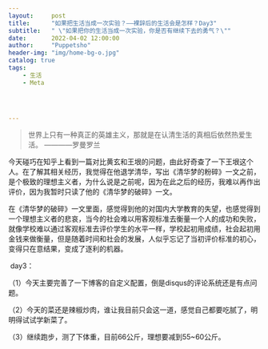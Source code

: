 ```yaml
---
layout:     post
title:      "如果把生活当成一次实验？——裸辞后的生活会是怎样？Day3"
subtitle:   " \"如果把你的生活当成一次实验，你是否有继续下去的勇气？\""
date:       2022-04-02 12:00:00
author:     "Puppetsho"
header-img: "img/home-bg-o.jpg"
catalog: true
tags:
    - 生活
    - Meta




---
```


> 世界上只有一种真正的英雄主义，那就是在认清生活的真相后依然热爱生活。 ————罗曼罗兰

​	今天碰巧在知乎上看到一篇对比黄玄和王垠的问题，由此好奇查了一下王垠这个人。在了解其相关经历，我觉得在他退学清华，写出《清华梦的粉碎》一文之前，是个极致的理想主义者，为什么说是之前呢，因为在此之后的经历，我难以再作出评价，因为我暂时只读了他的《清华梦的破碎》一文。

​	在《清华梦的破碎》一文里面，感觉得到他的对国内大学教育的失望，也感觉得到一个理想主义者的悲哀，当今的社会难以用客观标准去衡量一个人的成功和失败，就像学校难以通过客观标准去评价学生的水平一样，学校起初用成绩，社会起初用金钱来做衡量，但是随着时间和社会的发展，人似乎忘记了当初评价标准的初心，变得只在意结果，变成了逐利的机器。

​	day3：

（1）今天主要完善了一下博客的自定义配置，倒是disqus的评论系统还是有点问题。

（2）今天的菜还是辣椒炒肉，谁让我目前只会这一道，感觉自己都要吃腻了，明明得试试学新菜了。

（3）继续跑步，测了下体重，目前66公斤，理想要减到55~60公斤。